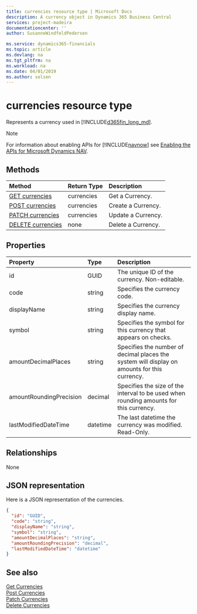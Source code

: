 ```yaml
---
title: currencies resource type | Microsoft Docs
description: A currency object in Dynamics 365 Business Central 
services: project-madeira
documentationcenter: ''
author: SusanneWindfeldPedersen

ms.service: dynamics365-financials
ms.topic: article
ms.devlang: na
ms.tgt_pltfrm: na
ms.workload: na
ms.date: 04/01/2019
ms.author: solsen
---
```


# currencies resource type
Represents a currency used in [!INCLUDE[d365fin_long_md](../../includes/d365fin_long_md.md)].

> [!NOTE]  
> For information about enabling APIs for [!INCLUDE[navnow](../../includes/navnow_md.md)] see [Enabling the APIs for Microsoft Dynamics NAV](../enabling-apis-for-dynamics-nav.md).

## Methods

| Method                                                  |Return Type|Description       |
|:--------------------------------------------------------|:----------|:-----------------|
|[GET currencies](../api/dynamics_currencies_get.md)      |currencies |Get a Currency.   |
|[POST currencies](../api/dynamics_create_currencies.md)  |currencies |Create a Currency.|
|[PATCH currencies](../api/dynamics_currencies_update.md) |currencies |Update a Currency.|
|[DELETE currencies](../api/dynamics_currencies_delete.md)|none       |Delete a Currency.|

## Properties

| Property              | Type   |Description                                                   |
|:----------------------|:-------|:-------------------------------------------------------------|
|id                     |GUID    |The unique ID of the currency. Non-editable.                  |
|code                   |string  |Specifies the currency code.                                  |
|displayName            |string  |Specifies the currency display name.                          |
|symbol                 |string  |Specifies the symbol for this currency that appears on checks.|
|amountDecimalPlaces    |string  |Specifies the number of decimal places the system will display on amounts for this currency.|
|amountRoundingPrecision|decimal |Specifies the size of the interval to be used when rounding amounts for this currency.|
|lastModifiedDateTime   |datetime|The last datetime the currency was modified. Read-Only.       |  


## Relationships
None

## JSON representation

Here is a JSON representation of the currencies.


```json
{
  "id": "GUID",
  "code": "string",
  "displayName": "string",
  "symbol": "string",
  "amountDecimalPlaces": "string",
  "amountRoundingPrecision": "decimal",
  "lastModifiedDateTime": "datetime"
}
```

## See also
  
[Get Currencies](../api/dynamics_currencies_get.md)  
[Post Currencies](../api/dynamics_create_currencies.md)  
[Patch Currencies](../api/dynamics_currencies_update.md)  
[Delete Currencies](../api/dynamics_currencies_delete.md)  